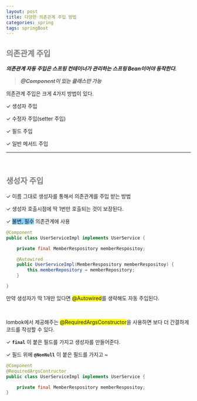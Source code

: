```yaml
---
layout: post
title: 다양한 의존관계 주입 방법
categories: spring
tags: springBoot
---
```


## <span style="color:gray">의존관계 주입</span>

***의존관계 자동 주입은 스프링 컨테이너가 관리하는 스프링 Bean이어야 동작한다.***

> ***@Component이 있는 클래스만 가능***

의존관계 주입은 크게 4가지 방법이 있다.

✓ 생성자 주입

✓ 수정자 주입(setter 주입)

✓ 필드 주입

✓ 일반 메서드 주입

---

<br>

## <span style="color:gray">생성자 주입</span>

✓ 이름 그대로 생성자를 통해서 의존관계를 주입 받는 방법

✓ 생성자 호출시점에 딱 1번만 호출되는 것이 보장된다.

✓ <span style="background-color:#87CEFA">불변, 필수</span> 의존관계에 사용

```java
@Component
public class UserServiceImpl implements UserService {

    private final MemberRespository memberRespositoy;

    @Autowired
    public UserServiceImpl(MemberRespository memberRespositoy) {
        this.memberRepository = memberRepository;
    }

}
```

만약 생성자가 딱 1개만 있다면 <span style="background-color:yellow">@Autowired</span>를 생략해도 자동 주입된다.

<br>

lombok에서 제공해주는 <span style="background-color:yellow">@RequiredArgsConstructor</span>을 사용하면 보다 더 간결하게 코드를 작성할 수 있다.

✓ **`final`** 이 붙은 필드를 가지고 생성자를 만들어준다.

✓ 필드 위에 **`@NonNull`** 이 붙은 필드를 가지고 ~

```java
@Component
@RequiredArgsContructor
public class UserServiceImpl implements UserService {

    private final MemberRespository memberRespositoy;
}
```